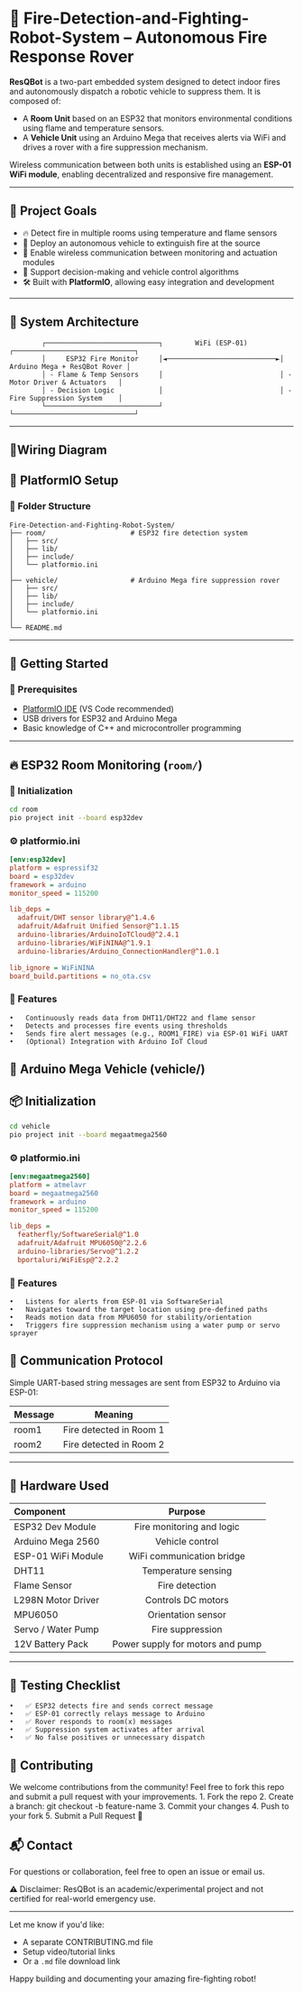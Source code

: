 # 🚒 Fire-Detection-and-Fighting-Robot-System – Autonomous Fire Response Rover

**ResQBot** is a two-part embedded system designed to detect indoor fires and autonomously dispatch a robotic vehicle to suppress them. It is composed of:

- A **Room Unit** based on an ESP32 that monitors environmental conditions using flame and temperature sensors.
- A **Vehicle Unit** using an Arduino Mega that receives alerts via WiFi and drives a rover with a fire suppression mechanism.

Wireless communication between both units is established using an **ESP-01 WiFi module**, enabling decentralized and responsive fire management.

---

## 🎯 Project Goals

- 🔥 Detect fire in multiple rooms using temperature and flame sensors
- 🚗 Deploy an autonomous vehicle to extinguish fire at the source
- 📡 Enable wireless communication between monitoring and actuation modules
- 🧠 Support decision-making and vehicle control algorithms
- 🛠 Built with **PlatformIO**, allowing easy integration and development

---

## 🧱 System Architecture
```
        ┌────────────────────────────┐        WiFi (ESP-01)        ┌──────────────────────────────┐
        │     ESP32 Fire Monitor     │◄───────────────────────────►│ Arduino Mega + ResQBot Rover │
        │ - Flame & Temp Sensors     │                             │ - Motor Driver & Actuators   │
        │ - Decision Logic           │                             │ - Fire Suppression System    │
        └────────────────────────────┘                             └──────────────────────────────┘
```
---

## 🔌Wiring Diagram


## 🔧 PlatformIO Setup

### 📁 Folder Structure
```
Fire-Detection-and-Fighting-Robot-System/
├── room/                     # ESP32 fire detection system
│   ├── src/
│   ├── lib/
│   ├── include/
│   └── platformio.ini
│
├── vehicle/                  # Arduino Mega fire suppression rover
│   ├── src/
│   ├── lib/
│   ├── include/
│   └── platformio.ini
│
└── README.md
```
---

## 🚀 Getting Started

### 🧰 Prerequisites

- [PlatformIO IDE](https://platformio.org/install) (VS Code recommended)
- USB drivers for ESP32 and Arduino Mega
- Basic knowledge of C++ and microcontroller programming

---

## 🔥 ESP32 Room Monitoring (`room/`)

### 🔨 Initialization

```bash
cd room
pio project init --board esp32dev
```
### ⚙️ platformio.ini
```ini
[env:esp32dev]
platform = espressif32
board = esp32dev
framework = arduino
monitor_speed = 115200

lib_deps = 
  adafruit/DHT sensor library@^1.4.6
  adafruit/Adafruit Unified Sensor@^1.1.15
  arduino-libraries/ArduinoIoTCloud@^2.4.1
  arduino-libraries/WiFiNINA@^1.9.1
  arduino-libraries/Arduino_ConnectionHandler@^1.0.1

lib_ignore = WiFiNINA
board_build.partitions = no_ota.csv
```
### 📌 Features
	•	Continuously reads data from DHT11/DHT22 and flame sensor
	•	Detects and processes fire events using thresholds
	•	Sends fire alert messages (e.g., ROOM1_FIRE) via ESP-01 WiFi UART
	•	(Optional) Integration with Arduino IoT Cloud

## 🚗 Arduino Mega Vehicle (vehicle/)
## 📦 Initialization
```bash
cd vehicle
pio project init --board megaatmega2560
```
### ⚙️ platformio.ini
```ini
[env:megaatmega2560]
platform = atmelavr
board = megaatmega2560
framework = arduino
monitor_speed = 115200

lib_deps = 
  featherfly/SoftwareSerial@^1.0
  adafruit/Adafruit MPU6050@^2.2.6
  arduino-libraries/Servo@^1.2.2
  bportaluri/WiFiEsp@^2.2.2
```
### 📌 Features
	•	Listens for alerts from ESP-01 via SoftwareSerial
	•	Navigates toward the target location using pre-defined paths
	•	Reads motion data from MPU6050 for stability/orientation
	•	Triggers fire suppression mechanism using a water pump or servo sprayer
## 🔌 Communication Protocol
Simple UART-based string messages are sent from ESP32 to Arduino via ESP-01:

| Message              | Meaning |
| :---------------- | :------: |
| room1       |   Fire detected in Room 1 | 
| room2          |   Fire detected in Room 2   |

---
## 🔩 Hardware Used

|Component | Purpose|
| :---------------- | :------: |
|ESP32 Dev Module | Fire monitoring and logic|
|Arduino Mega 2560 |Vehicle control|
|ESP-01 WiFi Module | WiFi communication bridge| 
|DHT11 |Temperature sensing|
|Flame Sensor |Fire detection|
|L298N Motor Driver| Controls DC motors |
|MPU6050 |Orientation sensor|
|Servo / Water Pump |Fire suppression|
|12V Battery Pack |Power supply for motors and pump|

---

## 🧪 Testing Checklist
	•	✅ ESP32 detects fire and sends correct message
	•	✅ ESP-01 correctly relays message to Arduino
	•	✅ Rover responds to room(x) messages
	•	✅ Suppression system activates after arrival
	•	✅ No false positives or unnecessary dispatch

## 🤝 Contributing

We welcome contributions from the community! Feel free to fork this repo and submit a pull request with your improvements.
	1.	Fork the repo
	2.	Create a branch: git checkout -b feature-name
	3.	Commit your changes
	4.	Push to your fork
	5.	Submit a Pull Request 🚀

## 📬 Contact

For questions or collaboration, feel free to open an issue or email us.

⚠️ Disclaimer: ResQBot is an academic/experimental project and not certified for real-world emergency use.

---

Let me know if you'd like:
- A separate CONTRIBUTING.md file
- Setup video/tutorial links
- Or a `.md` file download link

Happy building and documenting your amazing fire-fighting robot!
